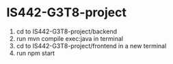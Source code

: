 # IS442-G3T8-project

1. cd to IS442-G3T8-project/backend
2. run mvn compile exec:java in terminal
3. cd to IS442-G3T8-project/frontend in a new terminal
4. run npm start 
